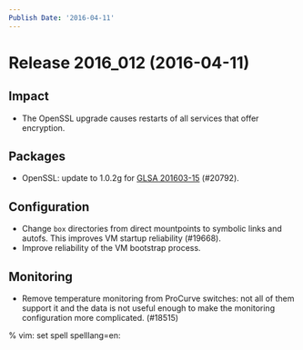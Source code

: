 ```yaml
---
Publish Date: '2016-04-11'
---
```


# Release 2016_012 (2016-04-11)

## Impact

- The OpenSSL upgrade causes restarts of all services that offer encryption.

## Packages

- OpenSSL: update to 1.0.2g for [GLSA 201603-15](https://security.gentoo.org/glsa/201603-15) (#20792).

## Configuration

- Change `box` directories from direct mountpoints to symbolic links
  and autofs. This improves VM startup reliability (#19668).
- Improve reliability of the VM bootstrap process.

## Monitoring

- Remove temperature monitoring from ProCurve switches: not all of them
  support it and the data is not useful enough to make the monitoring
  configuration more complicated. (#18515)

% vim: set spell spelllang=en:
